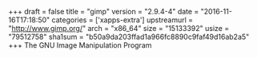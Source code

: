 +++
draft = false
title = "gimp"
version = "2.9.4-4"
date = "2016-11-16T17:18:50"
categories = ['xapps-extra']
upstreamurl = "http://www.gimp.org/"
arch = "x86_64"
size = "15133392"
usize = "79512758"
sha1sum = "b50a9da203ffad1a966fc8890c9faf49d16ab2a5"
+++
The GNU Image Manipulation Program